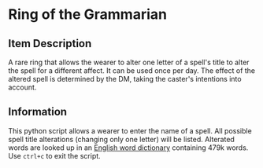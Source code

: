 # Ring of the Grammarian
## Item Description
A rare ring that allows the wearer to alter one letter of a spell's title to alter the spell for a different affect. It can be used once per day. The effect of the altered spell is determined by the DM, taking the caster's intentions into account.
## Information
This python script allows a wearer to enter the name of a spell. All possible spell title alterations (changing only one letter) will be listed. Alterated words are looked up in an [English word dictionary](https://github.com/dwyl/english-words "List of English Words") containing 479k words.\
Use ``ctrl+c`` to exit the script.

